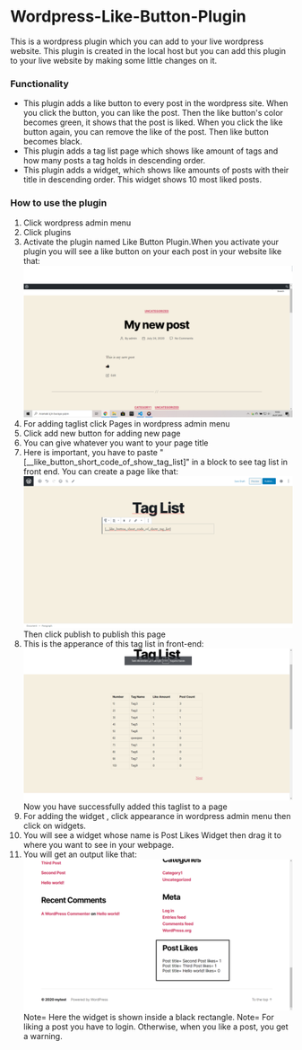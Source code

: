 # Wordpress-Like-Button-Plugin
This is a wordpress plugin which you can add  to your live wordpress website. This plugin is created in the local host but you can add this plugin to your live website by making some little changes on it.<br>
### Functionality <br>
* This plugin adds a like button to every post in the wordpress site. When you click the button, you can like the post. Then the like button's color becomes green, it shows that the post is liked. When you click the like button again, you can remove the like of the post. Then like button becomes black.
* This plugin adds a tag list page which shows like amount  of tags and how many posts a tag holds in descending order.
* This plugin adds a widget, which shows like amounts of posts with their title in descending order. This widget shows 10 most liked posts.

### How to use the plugin
1) Click wordpress admin menu
2) Click plugins 
3) Activate the plugin named Like Button Plugin.When you activate your plugin you will see a like button on your each post in your website like that:
<img src="images/Ekran Görüntüsü (7).png"> <br>
4) For adding taglist click Pages in wordpress admin menu
5) Click add new button for adding new page 
6) You can give whatever you want to your page title <br>
7) Here is important, you have to paste "[__like_button_short_code_of_show_tag_list]" in a block to see tag list in front end. You can create a page like that: <br>
<img src="images/Ekran Görüntüsü (9).png"> <br>
Then click publish to publish this page
8) This is the apperance of this tag list in front-end:
<img src="images/Ekran Görüntüsü (10).png"> <br>
Now you have successfully added this taglist to a page
9) For adding the widget , click appearance in wordpress admin menu then click on widgets.
 10) You will see a widget whose name is Post Likes Widget then drag it to where you want to see in your webpage.
 11) You will get an output like that: <br>
<img src="images/Ekran Görüntüsü (11).png"> <br>
Note= Here the widget is shown inside a black rectangle.
Note= For liking a post you have to login. Otherwise, when you like a post, you get a warning.

